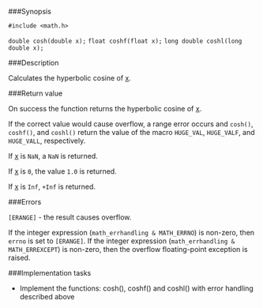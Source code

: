 ###Synopsis

`#include <math.h>`

`double cosh(double x);`
`float coshf(float x);`
`long double coshl(long double x);`

###Description

Calculates the hyperbolic cosine of <u>x</u>.

###Return value

On success the function returns the hyperbolic cosine of <u>x</u>.

If the correct value would cause overflow, a range error occurs and `cosh()`, `coshf()`, and `coshl()` return the value of the macro `HUGE_VAL`, `HUGE_VALF`, and `HUGE_VALL`, respectively.

If <u>x</u> is `NaN`, a `NaN` is returned.

If <u>x</u> is `0`, the value `1.0` is returned.

If <u>x</u> is `Inf`, `+Inf` is returned.

###Errors

`[ERANGE]` - the result causes overflow.

If the integer expression (`math_errhandling & MATH_ERRNO`) is non-zero, then `errno` is set to `[ERANGE]`. 
If the integer expression (`math_errhandling & MATH_ERREXCEPT`) is non-zero, then the overflow floating-point exception is raised.

###Implementation tasks

* Implement the functions: cosh(), coshf() and coshl() with error handling described above